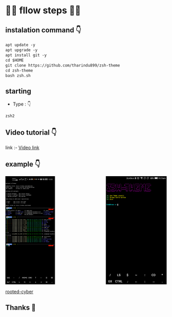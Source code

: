 # 🚨🚨 fllow steps 🚨🚨

## instalation command 👇

```code
apt update -y
apt upgrade -y
apt install git -y
cd $HOME
git clone https://github.com/tharindu899/zsh-theme
cd zsh-theme
bash zsh.sh
```

## starting

- Type : 👇

 ```bash
 zsh2
 ```

## Video tutorial 👇

link :- [Video link](https://youtu.be/2krTPrMHG80)

## example 👇

<head
>
  <style
  >
    .image-container {
      display: flex;
      justify-content: space-between;
    }
  </style>
</head>
<body
>
  <div class="image-container"
  >
    <img src="https://raw.githubusercontent.com/tharindu899/addon/main/termux/zsh/img/zsh.jpg" width="155" alt="Image 1"
    >
    <img src="https://github.com/rooted-cyber/image-upload/raw/master/zsh2.png" width="190" alt="Image 2"
    >
  </div>
</body>

[rooted-cyber](https://github.com/rooted-cyber)

## Thanks 🙏
